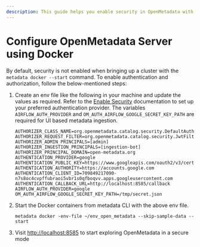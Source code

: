 ```yaml
---
description: This guide helps you enable security in OpenMetadata with Docker
---
```


# Configure OpenMetadata Server using Docker

By default, security is not enabled when bringing up a cluster with the `metadata docker --start` command. To enable authentication and authorization, follow the below-mentioned steps:

1.  Create an env file like the following in your machine and update the values as required. Refer to the [Enable Security](../../auth0-sso/configure-openmetadata/broken-reference/) documentation to set up your preferred authentication provider. The variables `AIRFLOW_AUTH_PROVIDER` and `OM_AUTH_AIRFLOW_GOOGLE_SECRET_KEY_PATH` are required for UI based metadata ingestion.

    ```
    AUTHORIZER_CLASS_NAME=org.openmetadata.catalog.security.DefaultAuthorizer
    AUTHORIZER_REQUEST_FILTER=org.openmetadata.catalog.security.JwtFilter
    AUTHORIZER_ADMIN_PRINCIPALS=[admin]
    AUTHORIZER_INGESTION_PRINCIPALS=[ingestion-bot]
    AUTHORIZER_PRINCIPAL_DOMAIN=open-metadata.org
    AUTHENTICATION_PROVIDER=google
    AUTHENTICATION_PUBLIC_KEY=https://www.googleapis.com/oauth2/v3/certs
    AUTHENTICATION_AUTHORITY=https://accounts.google.com
    AUTHENTICATION_CLIENT_ID=709849217090-n7s8oc4cvpffubraoi5vbr1s0qfboqvv.apps.googleusercontent.com
    AUTHENTICATION_CALLBACK_URL=http://localhost:8585/callback
    AIRFLOW_AUTH_PROVIDER=google
    OM_AUTH_AIRFLOW_GOOGLE_SECRET_KEY_PATH=/tmp/secret.json
    ```
2.  Start the Docker containers from metadata CLI with the above env file.

    ```
    metadata docker -env-file ~/env_open_metadata --skip-sample-data --start
    ```
3. Visit [http://localhost:8585](http://localhost:8585) to start exploring OpenMetadata in a secure mode
